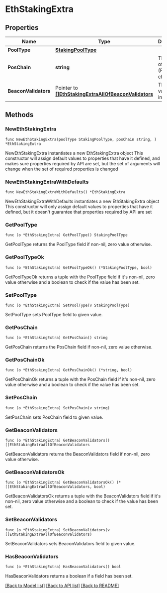 # EthStakingExtra

## Properties

Name | Type | Description | Notes
------------ | ------------- | ------------- | -------------
**PoolType** | [**StakingPoolType**](StakingPoolType.md) |  | 
**PosChain** | **string** | The Proof-of-Stake (PoS) chain. | 
**BeaconValidators** | Pointer to [**[]EthStakingExtraAllOfBeaconValidators**](EthStakingExtraAllOfBeaconValidators.md) | The list of validator information. | [optional] 

## Methods

### NewEthStakingExtra

`func NewEthStakingExtra(poolType StakingPoolType, posChain string, ) *EthStakingExtra`

NewEthStakingExtra instantiates a new EthStakingExtra object
This constructor will assign default values to properties that have it defined,
and makes sure properties required by API are set, but the set of arguments
will change when the set of required properties is changed

### NewEthStakingExtraWithDefaults

`func NewEthStakingExtraWithDefaults() *EthStakingExtra`

NewEthStakingExtraWithDefaults instantiates a new EthStakingExtra object
This constructor will only assign default values to properties that have it defined,
but it doesn't guarantee that properties required by API are set

### GetPoolType

`func (o *EthStakingExtra) GetPoolType() StakingPoolType`

GetPoolType returns the PoolType field if non-nil, zero value otherwise.

### GetPoolTypeOk

`func (o *EthStakingExtra) GetPoolTypeOk() (*StakingPoolType, bool)`

GetPoolTypeOk returns a tuple with the PoolType field if it's non-nil, zero value otherwise
and a boolean to check if the value has been set.

### SetPoolType

`func (o *EthStakingExtra) SetPoolType(v StakingPoolType)`

SetPoolType sets PoolType field to given value.


### GetPosChain

`func (o *EthStakingExtra) GetPosChain() string`

GetPosChain returns the PosChain field if non-nil, zero value otherwise.

### GetPosChainOk

`func (o *EthStakingExtra) GetPosChainOk() (*string, bool)`

GetPosChainOk returns a tuple with the PosChain field if it's non-nil, zero value otherwise
and a boolean to check if the value has been set.

### SetPosChain

`func (o *EthStakingExtra) SetPosChain(v string)`

SetPosChain sets PosChain field to given value.


### GetBeaconValidators

`func (o *EthStakingExtra) GetBeaconValidators() []EthStakingExtraAllOfBeaconValidators`

GetBeaconValidators returns the BeaconValidators field if non-nil, zero value otherwise.

### GetBeaconValidatorsOk

`func (o *EthStakingExtra) GetBeaconValidatorsOk() (*[]EthStakingExtraAllOfBeaconValidators, bool)`

GetBeaconValidatorsOk returns a tuple with the BeaconValidators field if it's non-nil, zero value otherwise
and a boolean to check if the value has been set.

### SetBeaconValidators

`func (o *EthStakingExtra) SetBeaconValidators(v []EthStakingExtraAllOfBeaconValidators)`

SetBeaconValidators sets BeaconValidators field to given value.

### HasBeaconValidators

`func (o *EthStakingExtra) HasBeaconValidators() bool`

HasBeaconValidators returns a boolean if a field has been set.


[[Back to Model list]](../README.md#documentation-for-models) [[Back to API list]](../README.md#documentation-for-api-endpoints) [[Back to README]](../README.md)


